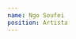 ```yaml
---
name: Ngo Soufei
position: Artista
---
```

<!--Jane has worked on Jekyll for the past *five years*.-->